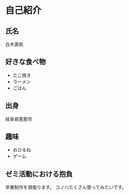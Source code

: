 # 自己紹介

## 氏名
白木美帆

## 好きな食べ物
- たこ焼き
- ラーメン
- ごはん

## 出身
岐阜県恵那市

## 趣味
- おひるね
- ゲーム

## ゼミ活動における抱負
卒業制作を頑張ります。
コノハたくさん使ってみたいです。
